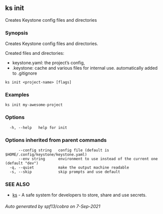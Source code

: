 ## ks init

Creates Keystone config files and directories

### Synopsis

Creates Keystone config files and directories.

Created files and directories:
 - keystone.yaml: the project’s config,
 - .keystone:    cache and various files for internal use. 
                 automatically added to .gitignore


```
ks init <project-name> [flags]
```

### Examples

```
ks init my-awesome-project
```

### Options

```
  -h, --help   help for init
```

### Options inherited from parent commands

```
      --config string   config file (default is $HOME/.config/keystone/keystone.yaml)
      --env string      environment to use instead of the current one (default "dev")
  -q, --quiet           make the output machine readable
  -s, --skip            skip prompts and use default
```

### SEE ALSO

* [ks](ks.md)	 - A safe system for developers to store, share and use secrets.

###### Auto generated by spf13/cobra on 7-Sep-2021
